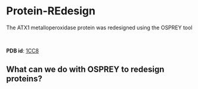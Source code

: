 # Protein-REdesign
The ATX1 metalloperoxidase protein was redesigned using the OSPREY tool

</br>

<b>PDB id</b>: <a href="https://www.rcsb.org/structure/1CC8">1CC8</a>

<h2>What can we do with OSPREY to redesign proteins?</h2>
